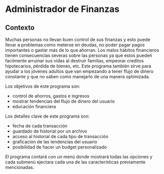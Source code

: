 # Administrador de Finanzas
## Contexto
Muchas personas no llevan buen control de sus finanzas y esto puede llevar a problemas como meterse en deudas, no poder pagar pagos importantes o gastar más de lo que ahorran. Los malos hábitos financieros tienen consecuencias severas sobre las personas ya que estos pueden facilmente arruinar sus vidas al destruir familias, empeorar creditos hipotecarios, pérdida de bienes, etc. Este programa también sirve para ayudar a los jóvenes adultos que van empezando a tener flujo de dinero constante y que no saben como manejarlo de una manera optimizada.

Los objetivos de este programa son:
  - control de ahorros, gastos e ingresos
  - mostrar tendencias del flujo de dinero del usuario
  - educación financiera

Los detalles clave de este programa son:
  - fecha de cada transacción
  - guardado de historial por un archivo
  - acceso al historial de cada tipo de transacción
  - graficación de las tendencias del usuario
  - posibilidad de hacer un budget personalizado

El programa contará con un menú donde mostrará todas las opciones y cada submenú ejectara cada una de las características previamente mencionadas.
